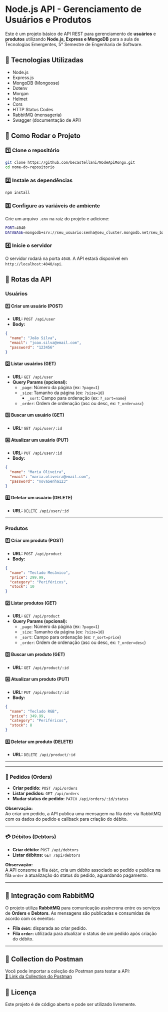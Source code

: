 # Node.js API - Gerenciamento de Usuários e Produtos

Este é um projeto básico de API REST para gerenciamento de **usuários** e **produtos** utilizando **Node.js, Express e MongoDB** para a aula de Tecnologias Emergentes, 5° Semestre de Engenharia de Software.

## 🚀 Tecnologias Utilizadas
- Node.js
- Express.js
- MongoDB (Mongoose)
- Dotenv
- Morgan
- Helmet
- Cors
- HTTP Status Codes
- RabbitMQ (mensageria)
- Swagger (documentação de API)

## 📌 Como Rodar o Projeto

### 1️⃣ Clone o repositório
```sh
git clone https://github.com/becastellani/NodeApiMongo.git
cd nome-do-repositorio
```

### 2️⃣ Instale as dependências
```sh
npm install
```

### 3️⃣ Configure as variáveis de ambiente
Crie um arquivo `.env` na raiz do projeto e adicione:
```sh
PORT=4040
DATABASE=mongodb+srv://seu_usuario:senha@seu_cluster.mongodb.net/seu_banco
```

### 4️⃣ Inicie o servidor
O servidor rodará na porta `4040`. A API estará disponível em `http://localhost:4040/api`.

## 📌 Rotas da API

### **Usuários**

#### 1️⃣ Criar um usuário (POST)
- **URL:** `POST /api/user`
- **Body:**
```json
{
  "name": "João Silva",
  "email": "joao.silva@email.com",
  "password": "123456"
}
```

#### 2️⃣ Listar usuários (GET)
- **URL:** `GET /api/user`
- **Query Params (opcional):**  
  - `_page`: Número da página (ex: `?page=1`)
  - `_size`: Tamanho da página (ex: `?size=10`)
    - `_sort`: Campo para ordenação (ex: `?_sort=name`)
  - `_order`: Ordem de ordenação (asc ou desc, ex: `?_order=asc`)

#### 3️⃣ Buscar um usuário (GET)
- **URL:** `GET /api/user/:id`

#### 4️⃣ Atualizar um usuário (PUT)
- **URL:** `PUT /api/user/:id`
- **Body:**
```json
{
  "name": "Maria Oliveira",
  "email": "maria.oliveira@email.com",
  "password": "novaSenha123"
}
```

#### 5️⃣ Deletar um usuário (DELETE)
- **URL:** `DELETE /api/user/:id`

---

### **Produtos**

#### 1️⃣ Criar um produto (POST)
- **URL:** `POST /api/product`
- **Body:**
```json
{
  "name": "Teclado Mecânico",
  "price": 299.99,
  "category": "Periféricos",
  "stock": 10
}
```

#### 2️⃣ Listar produtos (GET)
- **URL:** `GET /api/product`
- **Query Params (opcional):**  
  - `_page`: Número da página (ex: `?page=1`)
  - `_size`: Tamanho da página (ex: `?size=10`)
  - `_sort`: Campo para ordenação (ex: `?_sort=price`)
  - `_order`: Ordem de ordenação (asc ou desc, ex: `?_order=desc`)

#### 3️⃣ Buscar um produto (GET)
- **URL:** `GET /api/product/:id`

#### 4️⃣ Atualizar um produto (PUT)
- **URL:** `PUT /api/product/:id`
- **Body:**
```json
{
  "name": "Teclado RGB",
  "price": 349.99,
  "category": "Periféricos",
  "stock": 8
}
```

#### 5️⃣ Deletar um produto (DELETE)
- **URL:** `DELETE /api/product/:id`

---

---

### 🛒 Pedidos (Orders)

- **Criar pedido:** `POST /api/orders`
- **Listar pedidos:** `GET /api/orders`
- **Mudar status de pedido:** `PATCH /api/orders/:id/status`

**Observação:**  
Ao criar um pedido, a API publica uma mensagem na fila `debt` via RabbitMQ com os dados do pedido e callback para criação do débito.

---

### 💳 Débitos (Debtors)

- **Criar débito:** `POST /api/debtors`
- **Listar débitos:** `GET /api/debtors`

**Observação:**  
A API consome a fila `debt`, cria um débito associado ao pedido e publica na fila `order` a atualização do status do pedido, aguardando pagamento.

---

## 📡 Integração com RabbitMQ

O projeto utiliza **RabbitMQ** para comunicação assíncrona entre os serviços de **Orders** e **Debtors**. As mensagens são publicadas e consumidas de acordo com os eventos:

- **Fila `debt`:** disparada ao criar pedido.
- **Fila `order`:** utilizada para atualizar o status de um pedido após criação do débito.

---

## 📌 Collection do Postman
Você pode importar a coleção do Postman para testar a API:  
[🔗 Link da Collection do Postman](https://documenter.getpostman.com/view/28679390/2sAYdoG8Aw)

## 📌 Licença
Este projeto é de código aberto e pode ser utilizado livremente.
